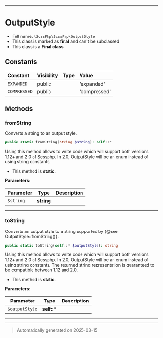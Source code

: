 ***

# OutputStyle





* Full name: `\ScssPhp\ScssPhp\OutputStyle`
* This class is marked as **final** and can't be subclassed
* This class is a **Final class**


## Constants

| Constant | Visibility | Type | Value |
|:---------|:-----------|:-----|:------|
|`EXPANDED`|public| |&#039;expanded&#039;|
|`COMPRESSED`|public| |&#039;compressed&#039;|


## Methods


### fromString

Converts a string to an output style.

```php
public static fromString(string $string): self::*
```

Using this method allows to write code which will support both
versions 1.12+ and 2.0 of Scssphp. In 2.0, OutputStyle will be
an enum instead of using string constants.

* This method is **static**.




**Parameters:**

| Parameter | Type | Description |
|-----------|------|-------------|
| `$string` | **string** |  |





***

### toString

Converts an output style to a string supported by {@see OutputStyle::fromString()}.

```php
public static toString(self::* $outputStyle): string
```

Using this method allows to write code which will support both
versions 1.12+ and 2.0 of Scssphp. In 2.0, OutputStyle will be
an enum instead of using string constants.
The returned string representation is guaranteed to be compatible
between 1.12 and 2.0.

* This method is **static**.




**Parameters:**

| Parameter | Type | Description |
|-----------|------|-------------|
| `$outputStyle` | **self::*** |  |





***


***
> Automatically generated on 2025-03-15
